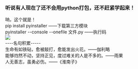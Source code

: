 ### 听说有人现在了还不会用python打包，还不赶紧学起来！

呐，这个就是！  
pip install pyinstaller ——下载第三方模块  
pyinstaller --console --onefile 文件.py ——执行码  
![](https://img.tukuppt.com/ad_preview/00/28/23/5f8fd40218796.jpg!/fw/980)  
\----名句积累-----  
生命有如铁砧，愈被敲打，愈能发出火花。——伽利略  
能够岿然不动，坚持正见，度过难关的人是不多的。——雨果  
人无善志，虽勇必伤。——《淮南子》
